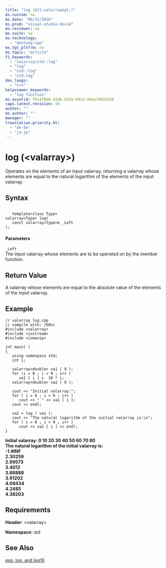 ```yaml
---
title: "log (&lt;valarray&gt;)"
ms.custom: na
ms.date: "09/22/2016"
ms.prod: "visual-studio-dev14"
ms.reviewer: na
ms.suite: na
ms.technology: 
  - "devlang-cpp"
ms.tgt_pltfrm: na
ms.topic: "article"
f1_keywords: 
  - "valarray/std::log"
  - "log"
  - "std::log"
  - "std.log"
dev_langs: 
  - "C++"
helpviewer_keywords: 
  - "log function"
ms.assetid: f9c478b6-42d6-4329-b91d-9dee74025528
caps.latest.revision: 16
author: ""
ms.author: ""
manager: ""
translation.priority.ht: 
  - "de-de"
  - "ja-jp"
---
```

# log (&lt;valarray&gt;)
Operates on the elements of an input valarray, returning a valarray whose elements are equal to the natural logarithm of the elements of the input valarray.  
  
## Syntax  
  
```  
  
   template<class Type>  
valarray<Type> log(  
   const valarray<Type>& _Left  
);  
```  
  
#### Parameters  
 `_Left`  
 The input valarray whose elements are to be operated on by the member function.  
  
## Return Value  
 A valarray whose elements are equal to the absolute value of the elements of the input valarray.  
  
## Example  
  
```  
// valarray_log.cpp  
// compile with: /EHsc  
#include <valarray>  
#include <iostream>  
#include <iomanip>  
  
int main( )  
{  
   using namespace std;  
   int i;  
  
   valarray<double> va1 ( 9 );  
   for (i = 0 ; i < 9 ; i++ )   
      va1 [ i ] =  10 * i;  
   valarray<double> va2 ( 9 );  
  
   cout << "Initial valarray:";  
   for ( i = 0 ; i < 9 ; i++ )  
      cout << " " << va1 [ i ];  
   cout << endl;  
  
   va2 = log ( va1 );  
   cout << "The natural logarithm of the initial valarray is:\n";  
   for ( i = 0 ; i < 9 ; i++ )  
      cout << va2 [ i ] << endl;  
}  
```  
  
 **Initial valarray: 0 10 20 30 40 50 60 70 80**  
**The natural logarithm of the initial valarray is:**  
**-1.#INF**  
**2.30259**  
**2.99573**  
**3.4012**  
**3.68888**  
**3.91202**  
**4.09434**  
**4.2485**  
**4.38203**   
## Requirements  
 **Header:** <valarray\>  
  
 **Namespace:** std  
  
## See Also  
 [exp, log, and log10](../vs140/exp--log--and-log10.md)